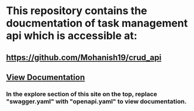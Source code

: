 
# This repository contains the doucmentation of task management api which is accessible at:
## https://github.com/Mohanish19/crud_api

## <a href=https://mohanish19.github.io/api_doc/ target="_blank">View Documentation </a>
### In the explore section of this site on the top, replace "swagger.yaml" with "openapi.yaml" to view documentation.